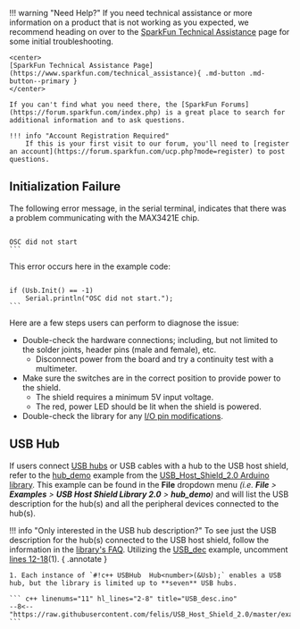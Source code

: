 !!! warning "Need Help?"
    If you need technical assistance or more information on a product that is not working as you expected, we recommend heading on over to the [SparkFun Technical Assistance](https://www.sparkfun.com/technical_assistanc) page for some initial troubleshooting.

    <center>
    [SparkFun Technical Assistance Page](https://www.sparkfun.com/technical_assistance){ .md-button .md-button--primary }
    </center>
    
    If you can't find what you need there, the [SparkFun Forums](https://forum.sparkfun.com/index.php) is a great place to search for additional information and to ask questions.
    
    !!! info "Account Registration Required"
        If this is your first visit to our forum, you'll need to [register an account](https://forum.sparkfun.com/ucp.php?mode=register) to post questions.


## Initialization Failure
The following error message, in the serial terminal, indicates that there was a problem communicating with the MAX3421E chip.

>   ```
    OSC did not start
    ```

This error occurs here in the example code:

>   ```c++
    if (Usb.Init() == -1)
        Serial.println("OSC did not start.");
    ```

Here are a few steps users can perform to diagnose the issue:

* Double-check the hardware connections; including, but not limited to the solder joints, header pins (male and female), etc.
    * Disconnect power from the board and try a continuity test with a multimeter.
* Make sure the switches are in the correct position to provide power to the shield.
    * The shield requires a minimum 5V input voltage.
    * The red, power LED should be lit when the shield is powered.
* Double-check the library for any [I/O pin modifications](../software_overview/#io-pin-modifications).

## USB Hub
If users connect [USB hubs](https://en.wikipedia.org/wiki/USB_hub) or USB cables with a hub to the USB host shield, refer to the [hub_demo](https://github.com/felis/USB_Host_Shield_2.0/tree/master/examples/hub_demo) example from the [USB_Host_Shield_2.0 Arduino library](https://github.com/felis/USB_Host_Shield_2.0). This example can be found in the **File** dropdown menu _(i.e. **File** > **Examples** > **USB Host Shield Library 2.0** > **hub_demo**)_ and will list the USB description for the hub(s) and all the peripheral devices connected to the hub(s).

!!! info "Only interested in the USB hub description?"
    To see just the USB description for the hub(s) connected to the USB host shield, follow the information in the [library's FAQ](https://github.com/felis/USB_Host_Shield_2.0#faq). Utilizing the [USB_dec](https://github.com/felis/USB_Host_Shield_2.0/tree/master/examples/USB_desc) example, uncomment [lines 12-18](https://github.com/felis/USB_Host_Shield_2.0/blob/master/examples/USB_desc/USB_desc.ino#L12-L18)(1).
    { .annotate }

    1. Each instance of `#!c++ USBHub  Hub<number>(&Usb);` enables a USB hub, but the library is limited up to **seven** USB hubs. 

    ``` c++ linenums="11" hl_lines="2-8" title="USB_desc.ino"
    --8<-- "https://raw.githubusercontent.com/felis/USB_Host_Shield_2.0/master/examples/USB_desc/USB_desc.ino:11:19"
    ```